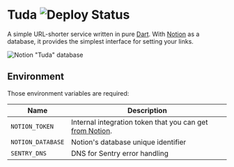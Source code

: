 # Tuda ![Deploy Status](https://img.shields.io/github/workflow/status/parabolahq/tuda/CI%20to%20GHCR%20and%20CD%20to%20Server?label=deploy)

A simple URL-shorter service written in pure [Dart](https://dart.dev). With [Notion](https://notion.so) as a database, it provides the simplest interface for setting your links.

![Notion "Tuda" database](https://user-images.githubusercontent.com/25728414/136678767-78ad3f24-14a3-4fc5-b5ba-a60637d864aa.png)

## Environment

Those environment variables are required:

| Name              | Description                                                                                        |
| ----------------- | -------------------------------------------------------------------------------------------------- |
| `NOTION_TOKEN`    | Internal integration token that you can get [from Notion](https://www.notion.so/my-integrations).  |
| `NOTION_DATABASE` | Notion's database unique identifier                                                                |
| `SENTRY_DNS`      | DNS for Sentry error handling                                                                      |
